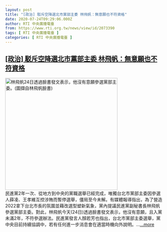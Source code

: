 ```yaml
---
layout: post
title: "[政治] 駁斥空降選北市黨部主委 林飛帆：無意願也不符資格"
date: 2020-07-24T09:29:06.000Z
author: RTI 中央廣播電臺
from: https://www.rti.org.tw/news/view/id/2073390
tags: [ RTI 中央廣播電臺 ]
categories: [ RTI 中央廣播電臺 ]
---
```

<!--1595582946000-->
[[政治] 駁斥空降選北市黨部主委 林飛帆：無意願也不符資格](https://www.rti.org.tw/news/view/id/2073390)
------

<div>
<img src="https://static.rti.org.tw/assets/thumbnails/2020/07/24/13c365f3a1411e2f7700eeca4a3d9e5c.png" width="360" alt="林飛帆24日透過臉書發文表示，他沒有意願參選黨部主委。(圖擷自林飛帆臉書)" title="林飛帆24日透過臉書發文表示，他沒有意願參選黨部主委。(圖擷自林飛帆臉書)"><br>民進黨2年一次、從地方到中央的黨職選舉已經完成，唯獨台北市黨部主委因參選人薛凌、王孝維互控涉賄而暫停選舉，僵局至今未解。有媒體報導指出，為了營造2022拿下台北市長的氛圍並藉改選型塑新氣象，黨內提議民進黨副秘書長林飛帆參選黨部主委。對此，林飛帆今天(24日)透過臉書發文表示，他沒有意願，且入黨未滿2年，不符參選辦法。民進黨發言人顏若芳也指出，台北市黨部主委選舉，黨中央目前持續協調中，若有任何進一步消息會在適當時機向外說明。...<a target="_blank" href="https://www.rti.org.tw/news/view/id/2073390">...more</a>
</div>
